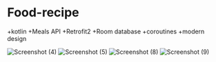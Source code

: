 # Food-recipe

+kotlin
+Meals API
+Retrofit2
+Room database
+coroutines
+modern design


![Screenshot (4)](https://user-images.githubusercontent.com/108394058/191504759-c471b797-b2a8-4327-ac32-db3bd249895a.png)
![Screenshot (5)](https://user-images.githubusercontent.com/108394058/191505044-703d51bb-5ee8-4720-8f3b-a4520944e205.png)
![Screenshot (8)](https://user-images.githubusercontent.com/108394058/191505062-cb03c685-1edb-4ca7-bccd-22979cc2a09e.png)
![Screenshot (9)](https://user-images.githubusercontent.com/108394058/191505096-a18cf8e8-4520-43cb-aa16-bb321699796e.png)
